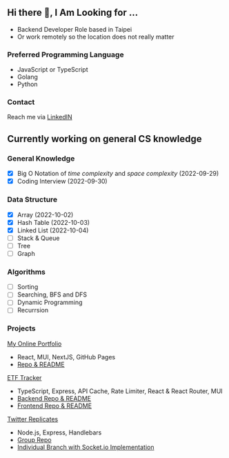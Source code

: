 ## Hi there 👋, I Am Looking for ...
- Backend Developer Role based in Taipei
- Or work remotely so the location does not really matter

### Preferred Programming Language
- JavaScript or TypeScript
- Golang
- Python

### Contact
Reach me via [LinkedIN](https://www.linkedin.com/in/yumingchang1991/)

## Currently working on general CS knowledge
### General Knowledge
- [x] Big O Notation of *time complexity* and *space complexity* (2022-09-29)
- [x] Coding Interview (2022-09-30)

### Data Structure
- [x] Array (2022-10-02)
- [x] Hash Table (2022-10-03)
- [x] Linked List (2022-10-04)
- [ ] Stack & Queue
- [ ] Tree
- [ ] Graph

### Algorithms
- [ ] Sorting
- [ ] Searching, BFS and DFS
- [ ] Dynamic Programming
- [ ] Recurrsion

### Projects
[My Online Portfolio](https://yumingchang1991.github.io/personal-portfolio/)
- React, MUI, NextJS, GitHub Pages
- [Repo & README](https://github.com/yumingchang1991/personal-portfolio)

[ETF Tracker](https://yumingchang1991.github.io/proxy-frontend/)
- TypeScript, Express, API Cache, Rate Limiter, React & React Router, MUI
- [Backend Repo & README](https://github.com/yumingchang1991/proxy-backend)
- [Frontend Repo & README](https://github.com/yumingchang1991/proxy-frontend)

[Twitter Replicates](https://shielded-springs-90732.herokuapp.com/signin)
- Node.js, Express, Handlebars
- [Group Repo](https://github.com/yumingchang1991/ac-twitter-fullstack-2022)
- [Individual Branch with Socket.io Implementation](https://github.com/yumingchang1991/ac-twitter-fullstack-2022/tree/feat/chatroom/yuming)
